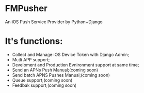 FMPusher
========

An iOS Push Service Provider by Python+Django

# It's functions: #

* Collect and Manage iOS Device Token with Django Admin;
* Mutli APP support;
* Develoment and Production Evnironment support at same time;
* Send an APNs Push Manual;(coming soon)
* Send batch APNS Pushes Manual;(coming soon)
* Queue support;(coming soon)
* Feedbak support;(coming soon)

